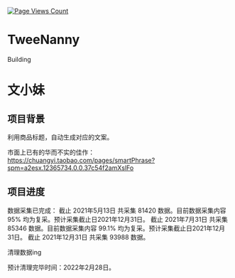 [![Page Views Count](https://badges.toozhao.com/badges/01EJD7KGCR71MBW40SR0CC5GW6/green.svg)](https://badges.toozhao.com/badges/01EJD7KGCR71MBW40SR0CC5GW6/green.svg)
# TweeNanny

Building

# 文小妹

## 项目背景

利用商品标题，自动生成对应的文案。

市面上已有的华而不实的佳作：
https://chuangyi.taobao.com/pages/smartPhrase?spm=a2esx.12365734.0.0.37c54f2amXslFo

## 项目进度

数据采集已完成：
截止 2021年5月13日 共采集 81420 数据。目前数据采集内容 95% 均为复采。预计采集截止日2021年12月31日。
截止 2021年7月31日 共采集 85346 数据。目前数据采集内容 99.1% 均为复采。预计采集截止日2021年12月31日。
截止 2021年12月31日 共采集 93988 数据。

清理数据ing

预计清理完毕时间：2022年2月28日。
